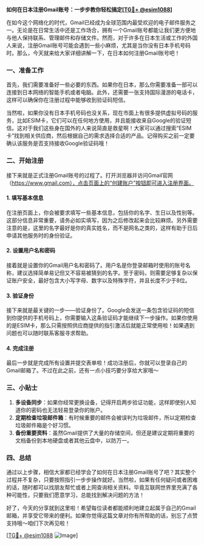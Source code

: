 **如何在日本注册Gmail账号：一步步教你轻松搞定[[TG💪+ @esim1088](https://t.me/s/esim1088)]**

在如今这个网络化的时代，Gmail已经成为全球范围内最受欢迎的电子邮件服务之一。无论是在日常生活中还是工作场合，拥有一个Gmail账号都能让我们更方便地与他人保持联系、管理邮件和存储文件。然而，对于许多在日本生活或工作的外国人来说，注册Gmail账号可能会遇到一些小麻烦，尤其是当你没有日本手机号码时。那么，今天就来给大家详细讲解一下，在日本如何注册Gmail账号吧！

### 一、准备工作

首先，我们需要准备好一些必要的东西。如果你在日本，那么你需要准备一部可以连接到日本网络的智能手机或者电脑。此外，还需要一张支持国际漫游的电话卡，这样可以确保你在注册过程中能够收到验证码短信。

当然啦，如果你没有日本手机号码也没关系，现在市面上有很多提供虚拟号码的服务，比如ESIM卡，它们可以在任何地方使用，并且能接收来自Google的验证短信。这对于我们这些身在国外的人来说简直是救星啊！大家可以通过搜索“ESIM卡”找到相关供应商，然后根据自己的需求选择合适的产品。记得购买之前一定要确认该服务是否支持接收Google验证码哦！

### 二、开始注册

接下来就是正式注册Gmail账号的过程了。打开浏览器并访问Gmail官网（https://www.gmail.com），点击页面上的“创建账户”按钮即可进入注册界面。

#### 1. 填写基本信息

在注册页面上，你会被要求填写一些基本信息，包括你的名字、生日以及性别等。这部分信息非常重要，请务必如实填写，因为之后修改起来会比较麻烦。另外需要注意的是，这里的名字最好是你的真实姓名，而不是网名之类的，这样有助于日后申请其他服务时的身份验证。

#### 2. 设置用户名和密码

接着就是设置你的Gmail用户名和密码了。用户名是你登录邮箱时使用的账号名称，建议选择简单易记但又不容易被猜到的名字。至于密码，则需要足够复杂以保证账户安全，最好包含大小写字母、数字以及特殊字符，并且长度不少于8位。

#### 3. 验证身份

接下来就是最关键的一步——验证身份了。Google会发送一条包含验证码的短信到你提供的手机号码上，你需要输入这条验证码才能继续下一步操作。如果你使用的是ESIM卡，那么只需按照供应商提供的指引激活后就能正常使用啦！如果遇到问题也可以随时联系客服寻求帮助。

#### 4. 完成注册

最后一步就是完成所有设置并提交表单啦！成功注册后，你就可以登录自己的Gmail邮箱了。不过在此之前，还有一点小技巧要分享给大家哦～

### 三、小贴士

1. **多设备同步**：如果你经常更换设备，记得开启两步验证功能，这样即使别人知道你的密码也无法轻易登录你的账户。
2. **定期检查垃圾邮件箱**：有时候重要的邮件会被误判为垃圾邮件，所以定期检查垃圾邮件箱是个好习惯。
3. **备份重要资料**：虽然Gmail提供了大量的存储空间，但还是建议定期将重要的文档备份到本地硬盘或者其他云盘中，以防万一。

### 四、总结

通过以上步骤，相信大家都已经学会了如何在日本注册Gmail账号了吧？其实整个过程并不复杂，只要按照指引一步步操作就好。当然啦，如果有任何疑问或者困难的话，随时都可以找朋友帮忙或者上网查询相关资料。毕竟互联网世界里充满了各种可能性，只要我们愿意学习，总能找到解决问题的方法！

好了，今天的分享就到这里啦！希望每位读者都能顺利地建立起属于自己的Gmail邮箱，并享受它带来的便利。如果你觉得这篇文章对你有所帮助的话，别忘了点赞支持哦～咱们下次再见啦！

[[TG💪+ @esim1088](https://t.me/s/esim1088) ![Image](https://i.postimg.cc/4NQfJmqS/Snipaste-2025-05-13-00-14-12.png)]